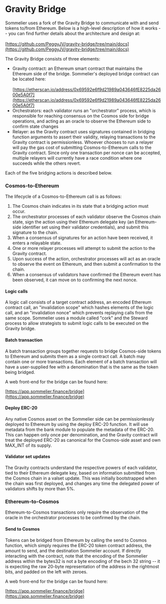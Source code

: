 # Gravity Bridge

Sommelier uses a fork of the Gravity Bridge to communicate with and send tokens to/from Ethereum. Below is a high-level description of how it works -- you can find further details about the architecture and design at:\
\
[https://github.com/PeggyJV/gravity-bridge/tree/main/docs](https://github.com/PeggyJV/gravity-bridge/tree/main/docs)

The Gravity Bridge consists of three elements:

* Gravity contract: an Ethereum smart contract that maintains the Ethereum side of the bridge. Sommelier's deployed bridge contract can be located here:\
  \
  [https://etherscan.io/address/0x69592e6f9d21989a043646fE8225da2600e5A0f7](https://etherscan.io/address/0x69592e6f9d21989a043646fE8225da2600e5A0f7)
* Orchestrators: each validator runs an "orchestrator" process, which is responsible for reaching consensus on the Cosmos side for bridge operations, and acting as an oracle to observe the Ethereum side to confirm state changes
* Relayer: as the Gravity contract uses signatures contained in bridging function arguments to assert their validity, relaying transactions to the Gravity contract is permissionless. Whoever chooses to run a relayer will pay the gas cost of submitting Cosmos-to-Ethereum calls to the Gravity contract. Since only one transaction per nonce can be accepted, multiple relayers will currently have a race condition where one succeeds while the others revert.

Each of the five bridging actions is described below.

### Cosmos-to-Ethereum

The lifecycle of a Cosmos-to-Ethereum call is as follows:

1. The Cosmos chain indicates in its state that a bridging action must occur.
2. The orchestrator processes of each validator observe the Cosmos chain state, sign the action using their Ethereum delegate key (an Ethereum-side identifier set using their validator credentials), and submit this signature to the chain.
3. When a consensus of signatures for an action have been received, it enters a relayable state.
4. One or more relayer processes will attempt to submit the action to the Gravity contract.
5. Upon success of the action, orchestrator processes will act as an oracle to observe the event on Ethereum, and then submit a confirmation to the chain.
6. When a consensus of validators have confirmed the Ethereum event has been observed, it can move on to confirming the next nonce.

#### Logic calls

A logic call consists of a target contract address, an encoded Ethereum contract call, an "invalidation scope" which hashes elements of the logic call, and an "invalidation nonce" which prevents replaying calls from the same scope. Sommelier uses a module called "cork" and the Steward process to allow strategists to submit logic calls to be executed on the Gravity bridge.

#### Batch transaction

A batch transaction groups together requests to bridge Cosmos-side tokens to Ethereum and submits them as a single contract call. A batch may contain one or more transactions. Each element of a batch transaction will have a user-supplied fee with a denomination that is the same as the token being bridged.

A web front-end for the bridge can be found here:

[https://app.sommelier.finance/bridge](https://app.sommelier.finance/bridge)

#### Deploy ERC-20

Any native Cosmos asset on the Sommelier side can be permissionlessly deployed to Ethereum by using the deploy ERC-20 function. It will use metadata from the bank module to populate the metadata of the ERC-20. This can happen only once per denomination, and the Gravity contract will treat the deployed ERC-20 as canonical for the Cosmos-side asset and own MAX\_INT of its supply.

#### Validator set updates

The Gravity contracts understand the respective powers of each validator, tied to their Ethereum delegate key, based on information submitted from the Cosmos chain in a valset update. This was initially bootstrapped when the chain was first deployed, and changes any time the delegated power of validators shifts by more than 5%.

### Ethereum-to-Cosmos

Ethereum-to-Cosmos transactions only require the observation of the oracle in the orchestrator processes to be confirmed by the chain.

#### Send to Cosmos

Tokens can be bridged from Ethereum by calling the send to Cosmos function, which simply requires the ERC-20 token contract address, the amount to send, and the destination Sommelier account. If directly interacting with the contract, note that the encoding of the Sommelier address within the bytes32 is not a byte encoding of the bech 32 string -- it is expecting the raw 20-byte representation of the address in the rightmost bits, and padded on the left with zeroes.

A web front-end for the bridge can be found here:

[https://app.sommelier.finance/bridge](https://app.sommelier.finance/bridge)
